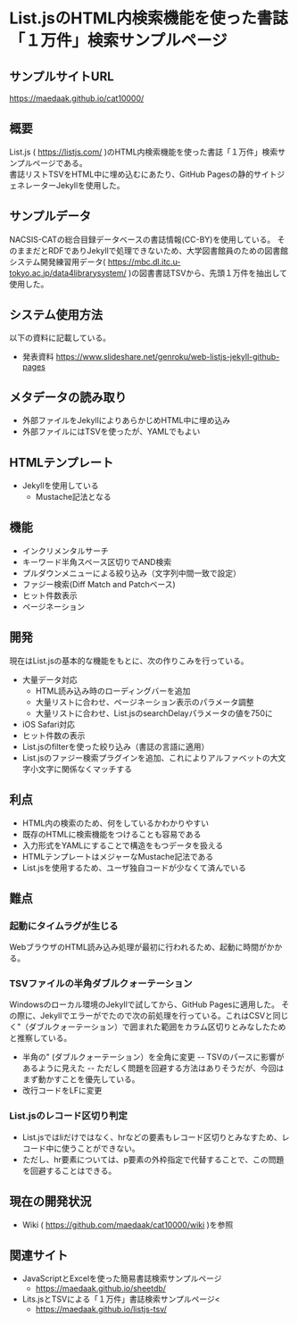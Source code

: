 # List.jsのHTML内検索機能を使った書誌「１万件」検索サンプルページ

## サンプルサイトURL
https://maedaak.github.io/cat10000/

## 概要
List.js ( https://listjs.com/ )のHTML内検索機能を使った書誌「１万件」検索サンプルページである。<br>
書誌リストTSVをHTML中に埋め込むにあたり、GitHub Pagesの静的サイトジェネレーターJekyllを使用した。

## サンプルデータ
NACSIS-CATの総合目録データベースの書誌情報(CC-BY)を使用している。
そのままだとRDFでありJekyllで処理できないため、大学図書館員のための図書館システム開発練習用データ( https://mbc.dl.itc.u-tokyo.ac.jp/data4librarysystem/ )の図書書誌TSVから、先頭１万件を抽出して使用した。

## システム使用方法
以下の資料に記載している。
- 発表資料 https://www.slideshare.net/genroku/web-listjs-jekyll-github-pages

## メタデータの読み取り
- 外部ファイルをJekyllによりあらかじめHTML中に埋め込み
- 外部ファイルにはTSVを使ったが、YAMLでもよい

## HTMLテンプレート
- Jekyllを使用している
    - Mustache記法となる

## 機能
- インクリメンタルサーチ
- キーワード半角スペース区切りでAND検索
- プルダウンメニューによる絞り込み（文字列中間一致で設定）
- ファジー検索(Diff Match and Patchベース)
- ヒット件数表示
- ページネーション

## 開発
現在はList.jsの基本的な機能をもとに、次の作りこみを行っている。
- 大量データ対応
    - HTML読み込み時のローディングバーを追加
    - 大量リストに合わせ、ページネーション表示のパラメータ調整
    - 大量リストに合わせ、List.jsのsearchDelayパラメータの値を750に
- iOS Safari対応    
- ヒット件数の表示
- List.jsのfilterを使った絞り込み（書誌の言語に適用）
- List.jsのファジー検索プラグインを追加、これによりアルファベットの大文字小文字に関係なくマッチする

## 利点
- HTML内の検索のため、何をしているかわかりやすい
- 既存のHTMLに検索機能をつけることも容易である
- 入力形式をYAMLにすることで構造をもつデータを扱える
- HTMLテンプレートはメジャーなMustache記法である
- List.jsを使用するため、ユーザ独自コードが少なくて済んでいる

## 難点
### 起動にタイムラグが生じる
WebブラウザのHTML読み込み処理が最初に行われるため、起動に時間がかかる。
### TSVファイルの半角ダブルクォーテーション
Windowsのローカル環境のJekyllで試してから、GitHub Pagesに適用した。
その際に、Jekyllでエラーがでたので次の前処理を行っている。これはCSVと同じく"（ダブルクォーテーション）で囲まれた範囲をカラム区切りとみなしたためと推察している。
- 半角の" (ダブルクォーテーション）を全角に変更
-- TSVのパースに影響があるように見えた
-- ただしく問題を回避する方法はありそうだが、今回はまず動かすことを優先している。
- 改行コードをLFに変更
### List.jsのレコード区切り判定
- List.jsではliだけではなく、hrなどの要素もレコード区切りとみなすため、レコード中に使うことができない。
- ただし、hr要素については、p要素の外枠指定で代替することで、この問題を回避することはできる。

## 現在の開発状況
- Wiki ( https://github.com/maedaak/cat10000/wiki )を参照

## 関連サイト
- JavaScriptとExcelを使った簡易書誌検索サンプルページ
    - https://maedaak.github.io/sheetdb/
- Lits.jsとTSVによる「１万件」書誌検索サンプルページ<
    - https://maedaak.github.io/listjs-tsv/

